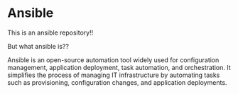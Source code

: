 # Ansible

This is an ansible repository!!

But what ansible is??

Ansible is an open-source automation tool widely used for configuration management, application deployment, task automation, and orchestration. It simplifies the process of managing IT infrastructure by automating tasks such as provisioning, configuration changes, and application deployments.

